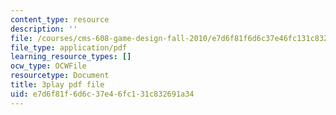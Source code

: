 ```yaml
---
content_type: resource
description: ''
file: /courses/cms-608-game-design-fall-2010/e7d6f81f6d6c37e46fc131c832691a34_68567.pdf
file_type: application/pdf
learning_resource_types: []
ocw_type: OCWFile
resourcetype: Document
title: 3play pdf file
uid: e7d6f81f-6d6c-37e4-6fc1-31c832691a34
---
```

